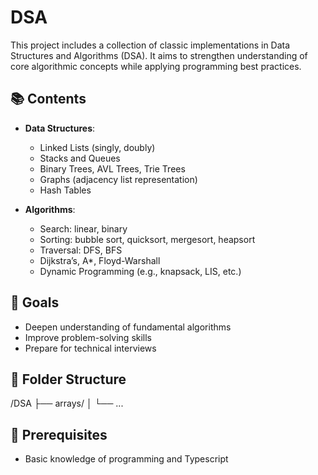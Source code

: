# DSA

This project includes a collection of classic implementations in Data Structures and Algorithms (DSA). It aims to strengthen understanding of core algorithmic concepts while applying programming best practices.

## 📚 Contents

- **Data Structures**:

  - Linked Lists (singly, doubly)
  - Stacks and Queues
  - Binary Trees, AVL Trees, Trie Trees
  - Graphs (adjacency list representation)
  - Hash Tables

- **Algorithms**:
  - Search: linear, binary
  - Sorting: bubble sort, quicksort, mergesort, heapsort
  - Traversal: DFS, BFS
  - Dijkstra’s, A\*, Floyd-Warshall
  - Dynamic Programming (e.g., knapsack, LIS, etc.)

## 🚀 Goals

- Deepen understanding of fundamental algorithms
- Improve problem-solving skills
- Prepare for technical interviews

## 📂 Folder Structure

/DSA
├── arrays/
│ └── ...

## 🧠 Prerequisites

- Basic knowledge of programming and Typescript
